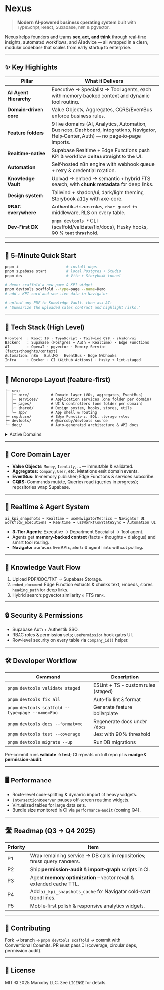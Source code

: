 # Nexus

> **Modern AI‑powered business operating system**
> built with TypeScript, React, Supabase, n8n & pgvector.

Nexus helps founders and teams **see, act, and think** through real‑time insights, automated workflows, and AI advice — all wrapped in a clean, modular codebase that scales from early startup to enterprise.

---

## ✨ Key Highlights

| Pillar                 | What it Delivers                                                                                                                       |
| ---------------------- | -------------------------------------------------------------------------------------------------------------------------------------- |
| **AI Agent Hierarchy** | Executive → Specialist → Tool agents, each with memory‑backed context and dynamic tool routing.                                        |
| **Domain‑driven core** | Value Objects, Aggregates, CQRS/EventBus enforce business rules.                                                                       |
| **Feature folders**    | 9 live domains (AI, Analytics, Automation, Business, Dashboard, Integrations, Navigator, Help‑Center, Auth) — no page‑to‑page imports. |
| **Realtime‑native**    | Supabase Realtime + Edge Functions push KPI & workflow deltas straight to the UI.                                                      |
| **Automation**         | Self‑hosted n8n engine with webhook queue + retry & credential rotation.                                                               |
| **Knowledge Vault**    | Upload → embed → semantic + hybrid FTS search, with **chunk metadata** for deep links.                                                 |
| **Design system**      | Tailwind + shadcn/ui, dark/light theming, Storybook a11y with axe‑core.                                                                |
| **RBAC everywhere**    | Authentik‑driven roles, `rbac.guard.ts` middleware, RLS on every table.                                                                |
| **Dev‑First DX**       | `pnpm devtools *` CLI (scaffold/validate/fix/docs), Husky hooks, 90 % test threshold.                                                  |

---

## 🚀 5‑Minute Quick Start

```bash
pnpm i                      # install deps
pnpm supabase start         # local Postgres + Studio
pnpm dev                    # Vite + Storybook tunnel

# demo: scaffold a new page & KPI widget
pnpm devtools scaffold --type=page --name=Demo
# add a KPI card and see live data in Navigator

# upload any PDF to Knowledge Vault, then ask AI:
# "Summarize the uploaded sales contract and highlight risks."
```

---

## 🧰 Tech Stack (High Level)

```
Frontend  : React 19 · TypeScript · Tailwind CSS · shadcn/ui
Backend   : Supabase (Postgres + Auth + Realtime) · Edge Functions
AI        : OpenAI · pgvector · Memory Service (facts/thoughts/context)
Automation: n8n · BullMQ · EventBus · Edge Webhooks
Infra     : Docker · CI (GitHub Actions) · Husky + lint‑staged
```

---

## 📂 Monorepo Layout (feature‑first)

```text
├─ src/
│  ├─ core/          # Domain layer (VOs, aggregates, EventBus)
│  ├─ services/      # Application services (one folder per domain)
│  ├─ pages/         # UI & controllers (one folder per domain)
│  ├─ shared/        # Design system, hooks, stores, utils
│  └─ app/           # App shell & routing
├─ supabase/         # Edge Functions, SQL, storage rules
├─ devtools/         # @marcoby/devtools source
└─ docs/             # Auto‑generated architecture & API docs
```

<details>
<summary>Active Domains</summary>

| Folder               | Purpose                                  |
| -------------------- | ---------------------------------------- |
| `pages/ai`           | Chat UI, agent selector, AI memory hooks |
| `pages/analytics`    | Metric dashboards, data‑warehouse views  |
| `pages/automation`   | Workflow recipes & execution status      |
| `pages/business`     | Company profile, FIRE Cycle health       |
| `pages/dashboard`    | Consolidated KPI overview                |
| `pages/integrations` | OAuth flows, webhook status, credentials |
| `pages/navigator`    | Live KPI sparklines & alerts             |
| `pages/help-center`  | File upload & Knowledge Vault search     |
| `pages/auth`         | Login, profile, RBAC management          |

</details>

---

## 🧱 Core Domain Layer

* **Value Objects:** `Money`, `Identity`, … — immutable & validated.
* **Aggregates:** `Company`, `User`, etc. Mutations emit domain events.
* **EventBus:** In‑memory publisher; Edge Functions & services subscribe.
* **CQRS:** Commands mutate, Queries read (queries in progress); repositories wrap Supabase.

---

## 📡 Realtime & Agent System

```
ai_kpi_snapshots → Realtime → useNavigatorMetrics → Navigator UI
workflow_executions → Realtime → useWorkflowStateSync → Automation UI
```

* **3‑Tier Agents**: Executive → Department Specialist → Tool agent.
* Agents get **memory‑backed context** (facts + thoughts + dialogue) and smart tool routing.
* **Navigator** surfaces live KPIs, alerts & agent hints without polling.

---

## 📁 Knowledge Vault Flow

1. Upload PDF/DOC/TXT → Supabase Storage.
2. `embed_document` Edge Function extracts & chunks text, embeds, stores `heading_path` for deep links.
3. Hybrid search: pgvector similarity × FTS rank.

---

## 🔒 Security & Permissions

* Supabase Auth + Authentik SSO.
* RBAC roles & permission sets; `usePermission` hook gates UI.
* Row‑level security on every table via `company_id()` helper.

---

## 🛠️ Developer Workflow

| Command                                         | Description                         |
| ----------------------------------------------- | ----------------------------------- |
| `pnpm devtools validate staged`                 | ESLint + TS + custom rules (staged) |
| `pnpm devtools fix all`                         | Auto‑fix lint & format              |
| `pnpm devtools scaffold --type=page --name=Foo` | Generate feature boilerplate        |
| `pnpm devtools docs --format=md`                | Regenerate docs under `/docs`       |
| `pnpm devtools test --coverage`                 | Jest with 90 % threshold            |
| `pnpm devtools migrate --up`                    | Run DB migrations                   |

Pre‑commit runs **validate → test**; CI repeats on full repo plus **madge** & **permission‑audit**.

---

## 🖥️ Performance

* Route‑level code‑splitting & dynamic import of heavy widgets.
* `IntersectionObserver` pauses off‑screen realtime widgets.
* Virtualized tables for large data sets.
* Bundle size monitored in CI via `performance-audit` (coming Q4).

---

## 🛣️ Roadmap (Q3 → Q4 2025)

| Priority | Item                                                                      |
| -------- | ------------------------------------------------------------------------- |
| P1       | Wrap remaining service → DB calls in repositories; finish query handlers. |
| P2       | Ship **permission‑audit** & **import‑graph** scripts in CI.               |
| P3       | Agent **memory optimization** – vector recall & extended cache TTL.       |
| P4       | Add `ai_kpi_snapshots_cache` for Navigator cold‑start trend lines.        |
| P5       | Mobile‑first polish & responsive analytics widgets.                       |

---

## 🤝 Contributing

Fork → branch → `pnpm devtools scaffold` → commit with Conventional Commits. PR must pass CI (coverage, circular deps, permission audit).

---

## 📜 License

MIT © 2025 Marcoby LLC. See `LICENSE` for details. 